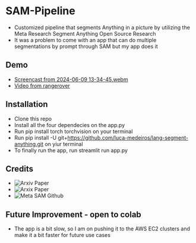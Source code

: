# SAM-Pipeline
* Customized pipeline that segments Anything in a picture by  utilizing the Meta Research Segment Anything Open Source Research 
* It was a problem to come with an app that can do multiple segmentations by prompt through SAM but my app does it

## Demo
* [Screencast from 2024-06-09 13-34-45.webm](https://github.com/FranklineMisango/SAM-Pipeline/assets/95913228/b4b3a655-1260-4f0c-9ed7-9778ec6fc20e)
* [Video from rangerover](output.avi)

## Installation
* Clone this repo
* Install all the four dependecies on the app.py
* Run pip install torch torchvision on your terminal
* Run pip install -U git+https://github.com/luca-medeiros/lang-segment-anything.git on yiur terminal
* To finally run the app, run streamlit run app.py

## Credits 
* ![Arxiv Paper]("https://segment-anything.com/)
* ![Arxix Paper]("https://segment-anything.com/)
* ![Meta SAM Github]("https://github.com/facebookresearch/segment-anything")

## Future Improvement - open to colab
* The app is a bit slow, so I am on pushing it to the AWS EC2 clusters and make it a bit faster for future use cases
